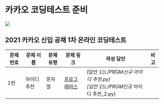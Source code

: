 # 카카오 코딩테스트 준비

<img src="https://img.shields.io/badge/Kakao-FFCD00?style=for-the-badge&logo=Kakao&logoColor=black">

## 2021 카카오 신입 공채 1차 온라인 코딩테스트

| 문제 번호 | 문제 이름   | 문제 유형 | 문제 링크                                                                | 작성 답안                                                                         | 비고 |
| --------- | ----------- | --------- | ------------------------------------------------------------------------ | --------------------------------------------------------------------------------- | ---- |
| 1번       | 아이디 추천 | 문자열    | [프로그래머스](https://programmers.co.kr/learn/courses/30/lessons/72410) | [답안 1](./PRGM*신규 아이디 추천.py) <br >[답안 2](./PRGM*신규 아이디 추천\_2.py) |      |
